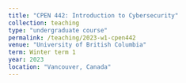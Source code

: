 ```yaml
---
title: "CPEN 442: Introduction to Cybersecurity"
collection: teaching
type: "undergraduate course"
permalink: /teaching/2023-w1-cpen442
venue: "University of British Columbia"
term: Winter term 1
year: 2023
location: "Vancouver, Canada"
---
```


